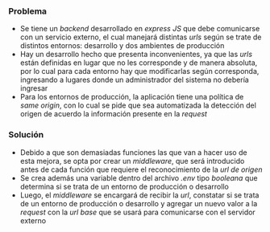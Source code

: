 ### Problema ###

* Se tiene un *backend* desarrollado en *express JS* que debe comunicarse con un servicio externo, el cual manejará distintas *urls* según se trate de distintos entornos: desarrollo y dos ambientes de producción
* Hay un desarrollo hecho que presenta inconvenientes, ya que las *urls* están definidas en lugar que no les corresponde y de manera absoluta, por lo cual para cada entorno hay que modificarlas según corresponda, ingresando a lugares donde un administrador del sistema no debería ingresar
* Para los entornos de producción, la aplicación tiene una política de *same origin*, con lo cual se pide que sea automatizada la detección del origen de acuerdo la información presente en la *request*

### Solución ###

* Debido a que son demasiadas funciones las que van a hacer uso de esta mejora, se opta por crear un *middleware*, que será introducido antes de cada función que requiere el reconocimiento de la *url de origen*
* Se crea además una variable dentro del archivo *.env* tipo *booleana* que determina si se trata de un entorno de producción o desarrollo
* Luego, el *middleware* se encargará de recibir la *url*, constatar si se trata de un entorno de producción o desarrollo y agregar un nuevo valor a la *request* con la *url base* que se usará para comunicarse con el servidor externo